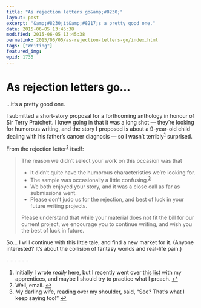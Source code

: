 ```yaml
---
title: "As rejection letters go&amp;#8230;"
layout: post
excerpt: "&amp;#8230;it&amp;#8217;s a pretty good one."
date: 2015-06-05 13:45:38
modified: 2015-06-05 13:45:38
permalink: 2015/06/05/as-rejection-letters-go/index.html
tags: ["Writing"]
featured_img: 
wpid: 1735
---
```


# As rejection letters go&#8230;

…it’s a pretty good one.

I submitted a short-story proposal for a forthcoming anthology in honour of Sir Terry Pratchett. I knew going in that it was a long shot — they’re looking for humorous writing, and the story I proposed is about a 9-year-old child dealing with his father’s cancer diagnosis — so I wasn’t terribly<sup id="fnref-1735-1">[1](#fn-1735-1)</sup> surprised.

From the rejection letter<sup id="fnref-1735-2">[2](#fn-1735-2)</sup> itself:

> The reason we didn’t select your work on this occasion was that
> 
> - It didn’t quite have the humorous characteristics we’re looking for.
> - The sample was occasionally a little confusing.<sup id="fnref-1735-3">[3](#fn-1735-3)</sup>
> - We both enjoyed your story, and it was a close call as far as submissions went.
> - Please don’t judo us for the rejection, and best of luck in your future writing projects.
> 
> Please understand that while your material does not fit the bill for our current project, we encourage you to continue writing, and wish you the best of luck in future.

So… I will continue with this little tale, and find a new market for it. (Anyone interested? It’s about the collision of fantasy worlds and real-life pain.)

<div class="footnotes">- - - - - -

1. Initially I wrote *really* here, but I recently went over [this list](http://mashable.com/2015/05/03/words-eliminate-vocabulary/) with my apprentices, and maybe I should try to practice what I preach. [↩](#fnref-1735-1)
2. Well, email. [↩](#fnref-1735-2)
3. My darling wife, reading over my shoulder, said, “See? That’s what I keep saying too!” [↩](#fnref-1735-3)

</div>